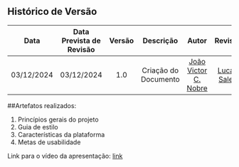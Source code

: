 ## Histórico de Versão
|    Data    | Data Prevista de Revisão | Versão |      Descrição       |                    Autor                    |                     Revisor                      |
| :--------: | :----------------------: | :----: | :------------------: | :-----------------------------------------: | :----------------------------------------------: |
| 03/12/2024 |        03/12/2024        |  1.0   | Criação do Documento | [João Victor C. Nobre](https://github.com/Gam13) | [Lucas Sales](https://github.com/Lux-Sales)|


##Artefatos realizados:  

<ol>
<li>Princípios gerais do projeto</li>
<li>Guia de estilo  </li>
<li>Características da plataforma</li>
<li>Metas de usabilidade</li>
</ol>

Link para o vídeo da apresentação:
[link](link)